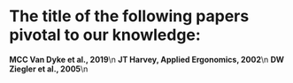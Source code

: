 # The title of the following papers pivotal to our knowledge:

**MCC Van Dyke et al., 2019**\n
**JT Harvey, Applied Ergonomics, 2002**\n
**DW Ziegler et al., 2005**\n
